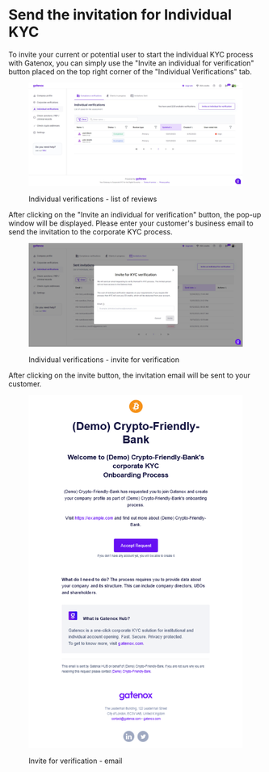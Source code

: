 # Send the invitation for Individual KYC

To invite your current or potential user to start the individual KYC process with Gatenox, you can simply use the "Invite an individual for verification" button placed on the top right corner of the "Individual Verifications" tab.

<figure><img src="../../.gitbook/assets/Individual verifications - compliance verifications (1).png" alt="Verifications - list of reviews"><figcaption><p>Individual verifications - list of reviews</p></figcaption></figure>

After clicking on the "Invite an individual for verification" button, the pop-up window will be displayed. Please enter your customer's business email to send the invitation to the corporate KYC process.

<figure><img src="../../.gitbook/assets/Individual verifications - invite.png" alt="Verifications - invite for verification"><figcaption><p>Individual verifications - invite for verification</p></figcaption></figure>

After clicking on the invite button, the invitation email will be sent to your customer.

<figure><img src="../../.gitbook/assets/email_invitation.png" alt="Invite for verification - email"><figcaption><p>Invite for verification - email</p></figcaption></figure>
